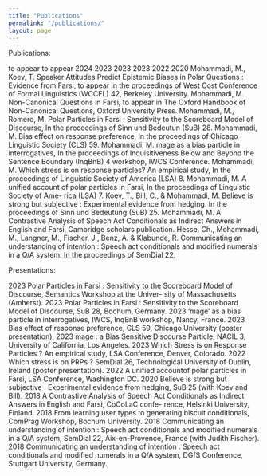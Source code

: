 ```yaml
---
title: "Publications"
permalink: "/publications/"
layout: page
---
```


Publications:

to appear to appear 2024 2023 2023 2023 2022 2020
Mohammadi, M., Koev, T. Speaker Attitudes Predict Epistemic Biases in Polar Questions : Evidence from Farsi, to appear in the proceedings of West Cost Conference of Formal Linguistics (WCCFL) 42, Berkeley University. Mohammadi, M. Non-Canonical Questions in Farsi, to appear in The Oxford Handbook of Non-Canonical Questions, Oxford University Press.
Mohammadi, M., Romero, M. Polar Particles in Farsi : Sensitivity to the Scoreboard Model of Discourse, In the proceedings of Sinn und Bedeutun (SuB) 28.
Mohammadi, M. Bias effect on response preference, In the proceedings of Chicago Linguistic Society (CLS) 59.
Mohammadi, M. mage as a bias particle in interrogatives, In the proceedings of Inquisitiveness Below and Beyond the Sentence Boundary (InqBnB) 4 workshop, IWCS Conference.
Mohammadi, M. Which stress is on response particles? An empirical study, In the proceedings of Linguistic Society of America (LSA) 8.
Mohammadi, M. A unified account of polar particles in Farsi, In the proceedings of Linguistic Society of Ame- rica (LSA) 7.
Koev, T., Bill, C., & Mohammadi, M. Believe is strong but subjective : Experimental evidence from hedging. In the proceedings of Sinn und Bedeutung (SuB) 25.
Mohammadi, M. A Contrastive Analysis of Speech Act Conditionals as Indirect Answers in English and Farsi, Cambridge scholars publication.
Hesse, Ch., Mohammadi, M., Langner, M., Fischer, J., Benz, A. & Klabunde, R. Communicating an understanding of intention : Speech act conditionals and modified numerals in a Q/A system. In the proceedings of SemDial 22.



Presentations:

2023 Polar Particles in Farsi : Sensitivity to the Scoreboard Model of Discourse, Semantics Workshop at the Univer- sity of Massachusetts (Amherst).
2023 Polar Particles in Farsi : Sensitivity to the Scoreboard Model of Discourse, SuB 28, Bochum, Germany. 2023 ‘mage’ as a bias particle in interrogatives, IWCS, InqBnB workshop, Nancy, France.
2023 Bias effect of response preference, CLS 59, Chicago University (poster presentation).
2023 mage : a Bias Sensitive Discourse Particle, NACIL 3, University of California, Los Angeles.
2023 Which Stress is on Response Particles ? An empirical study, LSA Conference, Denver, Colorado.
2022 Which stress is on PRPs ? SemDial 26, Technological University of Dublin, Ireland (poster presentation). 2022 A unified accountof polar particles in Farsi, LSA Conference, Washington DC.
2020 Believe is strong but subjective : Experimental evidence from hedging, SuB 25 (with Koev and Bill).
2018 A Contrastive Analysis of Speech Act Conditionals as Indirect Answers in English and Farsi, CoCoLaC confe-
rence, Helsinki University, Finland.
2018 From learning user types to generating biscuit conditionals, ComPrag Workshop, Bochum University.
2018 Communicating an understanding of intention : Speech act conditionals and modified numerals in a Q/A
system, SemDial 22, Aix-en-Provence, France (with Judith Fischer).
2018 Communicating an understanding of intention : Speech act conditionals and modified numerals in a Q/A
system, DGfS Conference, Stuttgart University, Germany.


